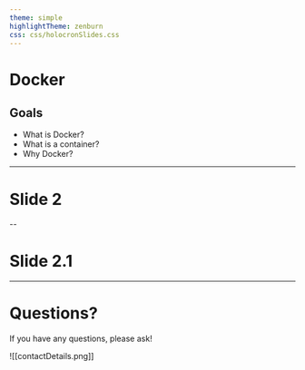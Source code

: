 ```yaml
---
theme: simple
highlightTheme: zenburn
css: css/holocronSlides.css
---
```




# Docker

## Goals
- What is Docker?
- What is a container?
- Why Docker?

---

# Slide 2

--

# Slide 2.1


---

# Questions?

If you have any questions, please ask!

![[contactDetails.png]]